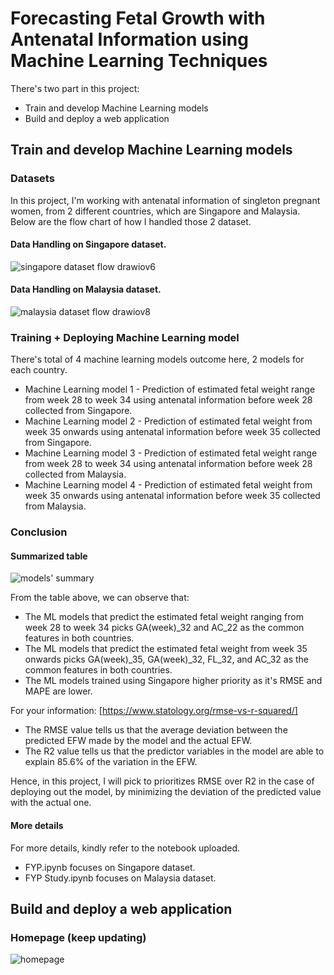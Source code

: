 # Forecasting Fetal Growth with Antenatal Information using Machine Learning Techniques
There's two part in this project:
- Train and develop Machine Learning models
- Build and deploy a web application

## Train and develop Machine Learning models

### Datasets
In this project, I'm working with antenatal information of singleton pregnant women, from 2 different countries, which are Singapore and Malaysia. Below are the flow chart of how I handled those 2 dataset.

#### Data Handling on Singapore dataset.
![singapore dataset flow drawiov6](https://user-images.githubusercontent.com/47239545/146946758-67fa536f-2e0b-4156-89ef-e47fde4efe30.png)

#### Data Handling on Malaysia dataset.
![malaysia dataset flow drawiov8](https://user-images.githubusercontent.com/47239545/146946820-91a90e6f-2bf6-4293-bb23-22fbb7c8da33.png)

### Training + Deploying Machine Learning model 
There's total of 4 machine learning models outcome here, 2 models for each country.

- Machine Learning model 1 - Prediction of estimated fetal weight range from week 28 to week 34 using antenatal information before week 28 collected from Singapore.
- Machine Learning model 2 - Prediction of estimated fetal weight from week 35 onwards using antenatal information before week 35 collected from Singapore.
- Machine Learning model 3 - Prediction of estimated fetal weight range from week 28 to week 34 using antenatal information before week 28 collected from Malaysia.
- Machine Learning model 4 - Prediction of estimated fetal weight from week 35 onwards using antenatal information before week 35 collected from Malaysia.

### Conclusion

#### Summarized table
![models' summary](https://user-images.githubusercontent.com/47239545/146949809-ec397605-ae2b-48d4-9c1c-6caab49aa6ee.png)

From the table above, we can observe that:
- The ML models that predict the estimated fetal weight ranging from week 28 to week 34 picks GA(week)\_32 and AC\_22 as the common features in both countries.
- The ML models that predict the estimated fetal weight from week 35 onwards picks GA(week)\_35, GA(week)\_32, FL\_32, and AC\_32 as the common features in both countries.
- The ML models trained using Singapore higher priority as it's RMSE and MAPE are lower.

For your information: [https://www.statology.org/rmse-vs-r-squared/]
- The RMSE value tells us that the average deviation between the predicted EFW made by the model and the actual EFW.
- The R2 value tells us that the predictor variables in the model are able to explain 85.6% of the variation in the EFW.

Hence, in this project, I will pick to prioritizes RMSE over R2 in the case of deploying out the model, by minimizing the deviation of the predicted value with the actual one.

#### More details

For more details, kindly refer to the notebook uploaded. 
- FYP.ipynb focuses on Singapore dataset.
- FYP Study.ipynb focuses on Malaysia dataset.

## Build and deploy a web application

### Homepage (keep updating)
![homepage](https://user-images.githubusercontent.com/47239545/146952732-56faf3c2-a9c9-4878-9112-e3ba4056fb9d.png)



